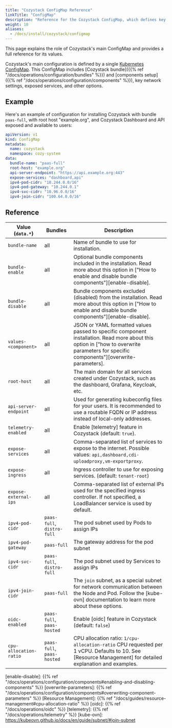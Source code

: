 ```yaml
---
title: "Cozystack ConfigMap Reference"
linkTitle: "ConfigMap"
description: "Reference for the Cozystack ConfigMap, which defines key configuration values for a Cozystack installation and operations."
weight: 10
aliases:
  - /docs/install/cozystack/configmap
---
```


This page explains the role of Cozystack's main ConfigMap and provides a full reference for its values.

Cozystack's main configuration is defined by a single [Kubernetes ConfigMap](https://kubernetes.io/docs/concepts/configuration/configmap/).
This ConfigMap includes [Cozystack bundle]({{% ref "/docs/operations/configuration/bundles" %}}) and [components setup]({{% ref "/docs/operations/configuration/components" %}}),
key network settings, exposed services, and other options.


## Example

Here's an example of configuration for installing Cozystack with bundle `paas-full`, with root host "example.org",
and Cozystack Dashboard and API exposed and available to users:

```yaml
apiVersion: v1
kind: ConfigMap
metadata:
  name: cozystack
  namespace: cozy-system
data:
  bundle-name: "paas-full"
  root-host: "example.org"
  api-server-endpoint: "https://api.example.org:443"
  expose-services: "dashboard,api"
  ipv4-pod-cidr: "10.244.0.0/16"
  ipv4-pod-gateway: "10.244.0.1"
  ipv4-svc-cidr: "10.96.0.0/16"
  ipv4-join-cidr: "100.64.0.0/16"
```


## Reference

| Value (`data.*`)       | Bundles                    | Description                                                                                                                                                                            |
|------------------------|----------------------------|----------------------------------------------------------------------------------------------------------------------------------------------------------------------------------------|
| `bundle-name`          | all                        | Name of bundle to use for installation.                                                                                                                                                |
| `bundle-enable`        | all                        | Optional bundle components included in the installation. Read more about this option in ["How to enable and disable bundle components"][enable-disable].                               |
| `bundle-disable`       | all                        | Bundle components excluded (disabled) from the installation. Read more about this option in ["How to enable and disable bundle components"][enable-disable].                           |
| `values-<component>`   | all                        | JSON or YAML formatted values passed to specific component installation. Read more about this option in ["how to overwrite parameters for specific components"][overwrite-parameters]. |
| `root-host`            | all                        | The main domain for all services created under Cozystack, such as the dashboard, Grafana, Keycloak, etc.                                                                               |
| `api-server-endpoint`  | all                        | Used for generating kubeconfig files for your users. It is recommended to use a routable FQDN or IP address instead of local-only addresses.                                           |
| `telemetry-enabled`    | all                        | Enable [telemetry] feature in Cozystack (default: `true`).                                                                                                                             |
| `expose-services`      | all                        | Comma-separated list of services to expose to the internet. Possible values: `api,dashboard,cdi-uploadproxy,vm-exportproxy`.                                                           |
| `expose-ingress`       | all                        | Ingress controller to use for exposing services. (default: `tenant-root`)                                                                                                              |
| `expose-external-ips`  | all                        | Comma-separated list of external IPs used for the specified ingress controller. If not specified, a LoadBalancer service is used by default.                                           |
| `ipv4-pod-cidr`        | `paas-full`, `distro-full` | The pod subnet used by Pods to assign IPs                                                                                                                                              |
| `ipv4-pod-gateway`     | `paas-full`                | The gateway address for the pod subnet                                                                                                                                                 |
| `ipv4-svc-cidr`        | `paas-full`, `distro-full` | The pod subnet used by Services to assign IPs                                                                                                                                          |
| `ipv4-join-cidr`       | `paas-full`                | The `join` subnet, as a special subnet for network communication between the Node and Pod. Follow the [kube-ovn] documentation to learn more about these options.                      |
| `oidc-enabled`         | `paas-full`, `paas-hosted` | Enable [oidc] feature in Cozystack (default: `false`)                                                                                                                                  |
| `cpu-allocation-ratio` | `paas-full`, `paas-hosted` | CPU allocation ratio: `1/cpu-allocation-ratio` CPU requested per 1 vCPU. Defaults to 10. See [Resource Management] for detailed explanation and examples.                              |

[enable-disable]: {{% ref "/docs/operations/configuration/components#enabling-and-disabling-components" %}}
[overwrite-parameters]: {{% ref "/docs/operations/configuration/components#overwriting-component-parameters" %}}
[Resource Management]: {{% ref "/docs/guides/resource-management#cpu-allocation-ratio" %}}
[oidc]: {{% ref "/docs/operations/oidc" %}}
[telemetry]: {{% ref "/docs/operations/telemetry" %}}
[kube-ovn]: https://kubeovn.github.io/docs/en/guide/subnet/#join-subnet
